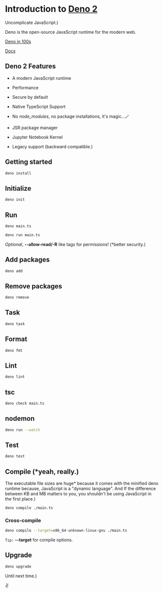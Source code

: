 # Introduction to [Deno 2](https://deno.com)

Uncomplicate JavaScript.)

Deno is the open-source JavaScript runtime for the modern web.

<!-- [Deno 2.0 Launch Event](https://www.youtube.com/watch?v=d35SlRgVxT8) -->

[Deno in 100s](https://www.youtube.com/watch?v=pcC4Dr6Wj2Q)

[Docs](https://docs.deno.com/runtime/)

## Deno 2 Features

- A modern JavaScript runtime

- Performance

- Secure by default

- Native TypeScript Support

- No *node_modules*, no package installations, it's magic...🪄

- JSR package manager

- Jupyter Notebook Kernel

- Legacy support (backward compatible.)

## Getting started

```bash
deno install 
```

## Initialize

```bash
deno init
```

## Run

```bash
deno main.ts 
```

```bash
deno run main.ts 
```

*Optional*, **--allow-read/-R** like tags for permissions! (*better security.)

## Add packages

```bash
deno add
```

## Remove packages

```bash
deno remove
```

## Task

```bash
deno task
```

## Format

```bash
deno fmt
```

## Lint

```bash
deno lint
```

## tsc

```bash
deno check main.ts
```

## nodemon

```bash
deno run --watch
```

## Test

```bash
deno test
```

## Compile (*yeah, really.)

The executable file sizes are huge* because it comes with the minified deno runtime because, JavaScript is a "dynamic language". And If the difference between KB and MB matters to you, you shouldn't be using JavaScript in the first place.)

```bash
deno compile ./main.ts
```

### Cross-compile

```bash
deno compile --target=x86_64-unknown-linux-gnu ./main.ts
```

`Tip:` **--target** for compile options.

## Upgrade

```bash
deno upgrade
```

Until next time.)

✌️
